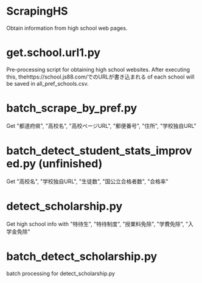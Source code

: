 # ScrapingHS
Obtain information from high school web pages.


# get.school.url1.py
Pre-processing script for obtaining high school websites.
After executing this, thehttps://school.js88.com/でのURLが書き込まれる of each school will be saved in all_pref_schools.csv.

# batch_scrape_by_pref.py
Get "都道府県", "高校名", "高校ページURL", "郵便番号", "住所", "学校独自URL"

# batch_detect_student_stats_improved.py (unfinished)
Get "高校名", "学校独自URL", "生徒数", "国公立合格者数", "合格率"

# detect_scholarship.py
Get high school info with "特待生", "特待制度", "授業料免除", "学費免除", "入学金免除"

# batch_detect_scholarship.py
batch processing for detect_scholarship.py

